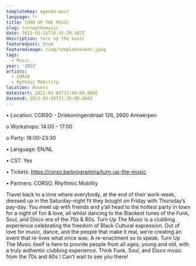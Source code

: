 ```yaml
---
templateKey: agenda-post
language: fr
title: TURN UP THE MUSIC
slug: turnupthemusic
date: 2022-02-15T16:35:39.507Z
description: turn up the music
featuredpost: true
featuredimage: /img/templateevent.jpeg
tags:
  - Music
year: '2022'
artists:
  - CORSO
  - Rythmic Mobility
location: Anvers
datestart: 2022-03-05T13:00:00.000Z
dateend: 2022-03-05T21:30:00.000Z
---
```

•	Location: CORSO - Driekoningenstraat 126, 2600 Antwerpen

o	Workshops: 14:00 – 17:00

o	Party: 18:00-23:30

•	Language: EN/NL

•	CST: Yes

•	Tickets: https://corso.be/programma/turn-up-the-music

•	Partners: CORSO, Rhythmic Mobility

Travel back to a time where everybody, at the end of their work-week, dressed up in the Saturday-night fit they bought on Friday with Thursday’s pay-day. You meet up with friends and y’all head to the hottest party in town for a night of fun & love, all whilst dancing to the Blackest tunes of the Funk, Soul, and Disco era of the 70s & 80s.
Turn Up The Music is a clubbing experience celebrating the freedom of Black Cultural expression. Out of love for music, dance, and the people that make it real, we’re creating an event that re-lives what once was. A re-enactment so to speak.
Turn Up The Music itself is here to provide people from all ages, young and old, with a truly authentic clubbing experience. Think Funk, Soul, and Disco music from the 70s and 80s ! Can’t wait to see you there!
